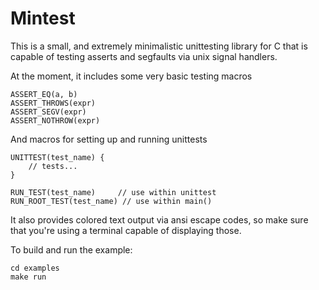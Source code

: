 # Mintest

This is a small, and extremely minimalistic unittesting library for C that is capable of testing asserts and segfaults via unix signal handlers.

At the moment, it includes some very basic testing macros

	ASSERT_EQ(a, b)
	ASSERT_THROWS(expr)
	ASSERT_SEGV(expr)
	ASSERT_NOTHROW(expr)
	
And macros for setting up and running unittests

	UNITTEST(test_name) {
		// tests...
	}
	
	RUN_TEST(test_name) 	// use within unittest
	RUN_ROOT_TEST(test_name) // use within main()


It also provides colored text output via ansi escape codes, so make sure that you're using a terminal capable of displaying those.

To build and run the example:

	cd examples
	make run